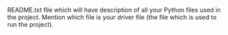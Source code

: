 README.txt file which will have description of all your Python files used in the project. Mention which file is your driver file (the file which is used to run the project).
